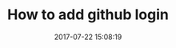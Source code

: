---
layout: page
title: "How to add github login"
category: tut
date: 2017-07-22 15:08:19
order: 3
disqus: 1
---